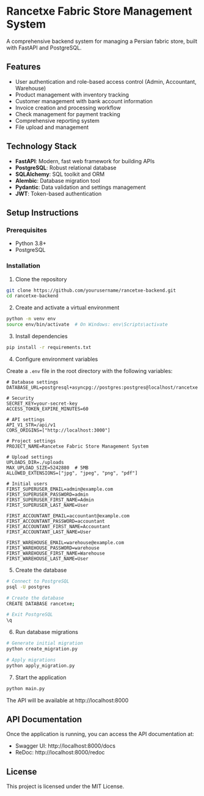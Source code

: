 # Rancetxe Fabric Store Management System

A comprehensive backend system for managing a Persian fabric store, built with FastAPI and PostgreSQL.

## Features

- User authentication and role-based access control (Admin, Accountant, Warehouse)
- Product management with inventory tracking
- Customer management with bank account information
- Invoice creation and processing workflow
- Check management for payment tracking
- Comprehensive reporting system
- File upload and management

## Technology Stack

- **FastAPI**: Modern, fast web framework for building APIs
- **PostgreSQL**: Robust relational database
- **SQLAlchemy**: SQL toolkit and ORM
- **Alembic**: Database migration tool
- **Pydantic**: Data validation and settings management
- **JWT**: Token-based authentication

## Setup Instructions

### Prerequisites

- Python 3.8+
- PostgreSQL

### Installation

1. Clone the repository

```bash
git clone https://github.com/yourusername/rancetxe-backend.git
cd rancetxe-backend
```

2. Create and activate a virtual environment

```bash
python -m venv env
source env/bin/activate  # On Windows: env\Scripts\activate
```

3. Install dependencies

```bash
pip install -r requirements.txt
```

4. Configure environment variables

Create a `.env` file in the root directory with the following variables:

```
# Database settings
DATABASE_URL=postgresql+asyncpg://postgres:postgres@localhost/rancetxe

# Security
SECRET_KEY=your-secret-key
ACCESS_TOKEN_EXPIRE_MINUTES=60

# API settings
API_V1_STR=/api/v1
CORS_ORIGINS=["http://localhost:3000"]

# Project settings
PROJECT_NAME=Rancetxe Fabric Store Management System

# Upload settings
UPLOADS_DIR=./uploads
MAX_UPLOAD_SIZE=5242880  # 5MB
ALLOWED_EXTENSIONS=["jpg", "jpeg", "png", "pdf"]

# Initial users
FIRST_SUPERUSER_EMAIL=admin@example.com
FIRST_SUPERUSER_PASSWORD=admin
FIRST_SUPERUSER_FIRST_NAME=Admin
FIRST_SUPERUSER_LAST_NAME=User

FIRST_ACCOUNTANT_EMAIL=accountant@example.com
FIRST_ACCOUNTANT_PASSWORD=accountant
FIRST_ACCOUNTANT_FIRST_NAME=Accountant
FIRST_ACCOUNTANT_LAST_NAME=User

FIRST_WAREHOUSE_EMAIL=warehouse@example.com
FIRST_WAREHOUSE_PASSWORD=warehouse
FIRST_WAREHOUSE_FIRST_NAME=Warehouse
FIRST_WAREHOUSE_LAST_NAME=User
```

5. Create the database

```bash
# Connect to PostgreSQL
psql -U postgres

# Create the database
CREATE DATABASE rancetxe;

# Exit PostgreSQL
\q
```

6. Run database migrations

```bash
# Generate initial migration
python create_migration.py

# Apply migrations
python apply_migration.py
```

7. Start the application

```bash
python main.py
```

The API will be available at http://localhost:8000

## API Documentation

Once the application is running, you can access the API documentation at:

- Swagger UI: http://localhost:8000/docs
- ReDoc: http://localhost:8000/redoc

## License

This project is licensed under the MIT License.